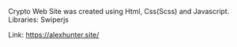 Crypto Web Site was created using Html, Css(Scss) and Javascript.
Libraries: Swiperjs

Link: https://alexhunter.site/